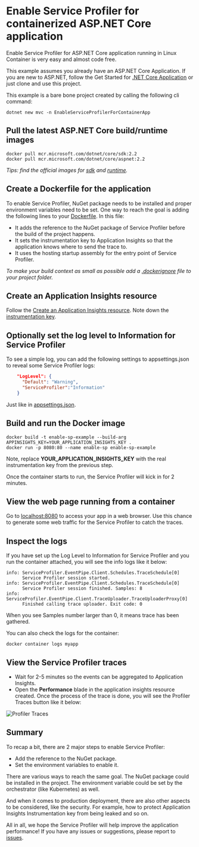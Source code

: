 # Enable Service Profiler for containerized ASP.NET Core application

Enable Service Profiler for ASP.NET Core application running in Linux Container is very easy and almost code free.

This example assumes you already have an ASP.NET Core Application. If you are new to ASP.NET, follow the Get Started for [.NET Core Application](https://dotnet.microsoft.com/) or just clone and use this project.

This example is a bare bone project created by calling the following cli command:

```shell
dotnet new mvc -n EnableServiceProfilerForContainerApp
```

## Pull the latest ASP.NET Core build/runtime images

```shell
docker pull mcr.microsoft.com/dotnet/core/sdk:2.2
docker pull mcr.microsoft.com/dotnet/core/aspnet:2.2
```

_Tips: find the official images for [sdk](https://hub.docker.com/_/microsoft-dotnet-core-sdk) and [runtime](https://hub.docker.com/_/microsoft-dotnet-core-aspnet)._

## Create a Dockerfile for the application

To enable Service Profiler, NuGet package needs to be installed and proper environment variables need to be set. One way to reach the goal is adding the following lines to your [Dockerfile](./Dockerfile). In this file:

* It adds the reference to the NuGet package of Service Profiler before the build of the project happens.
* It sets the instrumentation key to Application Insights so that the application knows where to send the trace to.
* It uses the hosting startup assembly for the entry point of Service Profiler.

*To make your build context as small as possible add a [.dockerignore](./.dockerignore) file to your project folder.*

## Create an Application Insights resource

Follow the [Create an Application Insights resource](https://docs.microsoft.com/en-us/azure/application-insights/app-insights-create-new-resource). Note down the [instrumentation key](https://docs.microsoft.com/en-us/azure/application-insights/app-insights-create-new-resource#copy-the-instrumentation-key).

## Optionally set the log level to Information for Service Profiler

To see a simple log, you can add the following settings to appsettings.json to reveal some Service Profiler logs:

```json
    "LogLevel": {
      "Default": "Warning",
      "ServiceProfiler":"Information"
    }
```

Just like in [appsettings.json](./appsettings.json).

## Build and run the Docker image

```shell
docker build -t enable-sp-example --build-arg APPINSIGHTS_KEY=YOUR_APPLICATION_INSIGHTS_KEY .
docker run -p 8080:80 --name enable-sp enable-sp-example
```

Note, replace **YOUR_APPLICATION_INSIGHTS_KEY** with the real instrumentation key from the previous step.

Once the container starts to run, the Service Profiler will kick in for 2 minutes.

## View the web page running from a container

Go to [localhost:8080](http://localhost:8080) to access your app in a web browser. Use this chance to generate some web traffic for the Service Profiler to catch the traces.

## Inspect the logs

If you have set up the Log Level to Information for Service Profiler and you run the container attached, you will see the info logs like it below:

```shell
info: ServiceProfiler.EventPipe.Client.Schedules.TraceSchedule[0]
      Service Profiler session started.
info: ServiceProfiler.EventPipe.Client.Schedules.TraceSchedule[0]
      Service Profiler session finished. Samples: 8
info: ServiceProfiler.EventPipe.Client.TraceUploader.TraceUploaderProxy[0]
      Finished calling trace uploader. Exit code: 0
```

When you see Samples number larger than 0, it means trace has been gathered.

You can also check the logs for the container:

```shell
docker container logs myapp
```

## View the Service Profiler traces

* Wait for 2-5 minutes so the events can be aggregated to Application Insights.
* Open the **Performance** blade in the application insights resource created. Once the process of the trace is done, you will see the Profiler Traces button like it below:

![Profiler Traces](../../media/performance-blade.png)

## Summary

To recap a bit, there are 2 major steps to enable Service Profiler:

* Add the reference to the NuGet package.
* Set the environment variables to enable it.

There are various ways to reach the same goal. The NuGet package could be installed in the project. The environment variable could be set by the orchestrator (like Kubernetes) as well.

And when it comes to production deployment, there are also other aspects to be considered, like the security. For example, how to protect Application Insights Instrumentation key from being leaked and so on.

All in all, we hope the Service Profiler will help improve the application performance! If you have any issues or suggestions, please report to [issues](https://github.com/Microsoft/ApplicationInsights-Profiler-AspNetCore/issues).
